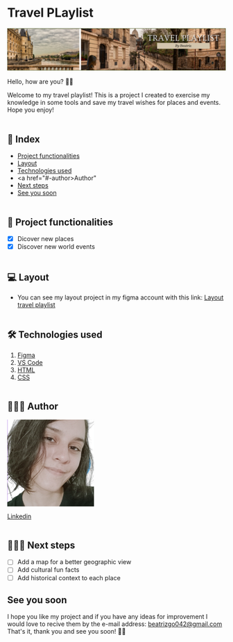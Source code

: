 # Travel PLaylist
![travel playlist](./travelplaylist/css/assets/header.png)

Hello, how are you? 👋🏼

Welcome to my travel playlist! This is a project I created to exercise my knowledge in some tools and save my travel wishes for places and events.
Hope you enjoy!
<br></br>
## 📑 Index
- <a href="#-project-functionalities">Project functionalities</a>
- <a href="#-layout">Layout</a>
- <a href="#-technologies-used">Technologies used</a>
- <a href="#-author>Author"</a>
- <a href="#-next-steps">Next steps</a>
- <a href="#-see-you-soon">See you soon</a>
<br></br>
## 📱 Project functionalities

- [x] Dicover new places
- [x] Discover new world events
<br></br>

## 💻 Layout

- You can see my layout project in my figma account with this link: [Layout travel playlist](https://www.figma.com/file/KLWJnN6vpMvZR7vvXTxfH9/Travel-playlist?node-id=0%3A1&t=03byssRmY85UZzbF-0)
<br></br>

## 🛠 Technologies used
1. [Figma](https://www.figma.com/?fuid=)
2. [VS Code](https://code.visualstudio.com/)
3. [HTML](https://developer.mozilla.org/en-US/docs/Web/HTML)
4. [CSS](https://developer.mozilla.org/en-US/docs/Web/CSS)
<br></br>

## 👩🏻‍💻 Author

<img align="center" style="width:200px;" src="./travelplaylist/css/assets/profile-pic.png" alt="Imagem da desenvolvedora">

[Linkedin](https://www.linkedin.com/in/beatrizgo042/)
<br></br>

## 🚶🏻‍♀️ Next steps

- [ ] Add a map for a better geographic view
- [ ] Add cultural fun facts
- [ ] Add historical context to each place

## See you soon

 I hope you like my project and if you have any ideas for improvement I would love to recive them by the e-mail address: beatrizgo042@gmail.com
 That's it, thank you and see you soon! 👋🏻
